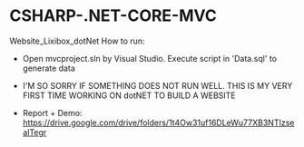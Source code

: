 # CSHARP-.NET-CORE-MVC
Website_Lixibox_dotNet
How to run: 
- Open mvcproject.sln by Visual Studio. Execute script in 'Data.sql' to generate data

- I'M SO SORRY IF SOMETHING DOES NOT RUN WELL. THIS IS MY VERY FIRST TIME WORKING ON dotNET TO BUILD A WEBSITE

- Report + Demo: https://drive.google.com/drive/folders/1t4Ow31uf16DLeWu77XB3NTIzsealTegr
